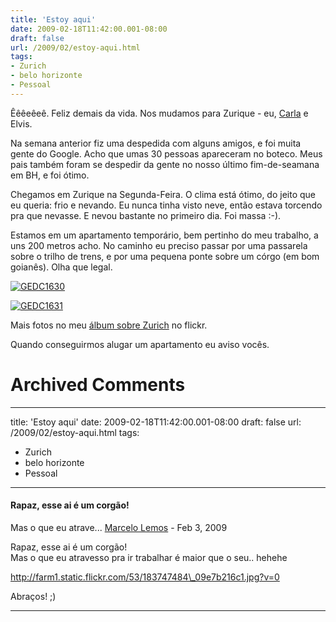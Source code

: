 ```yaml
---
title: 'Estoy aqui'
date: 2009-02-18T11:42:00.001-08:00
draft: false
url: /2009/02/estoy-aqui.html
tags: 
- Zurich
- belo horizonte
- Pessoal
---
```


Êêêeêeê. Feliz demais da vida. Nos mudamos para Zurique - eu, [Carla](http://whodsay.blogspot.com/) e Elvis.  
  
Na semana anterior fiz uma despedida com alguns amigos, e foi muita gente do Google. Acho que umas 30 pessoas apareceram no boteco. Meus pais também foram se despedir da gente no nosso último fim-de-seamana em BH, e foi ótimo.  
  
Chegamos em Zurique na Segunda-Feira. O clima está ótimo, do jeito que eu queria: frio e nevando. Eu nunca tinha visto neve, então estava torcendo pra que nevasse. E nevou bastante no primeiro dia. Foi massa :-).  
  
Estamos em um apartamento temporário, bem pertinho do meu trabalho, a uns 200 metros acho. No caminho eu preciso passar por uma passarela sobre o trilho de trens, e por uma pequena ponte sobre um córgo (em bom goianês). Olha que legal.  
  
[![GEDC1630](http://farm4.static.flickr.com/3491/3289387341_0fbdc686fc.jpg)](http://www.flickr.com/photos/93543981@N00/3289387341/ "GEDC1630 por yvesjmt, no Flickr")  
  
[![GEDC1631](http://farm4.static.flickr.com/3529/3289387423_780c564f5d.jpg)](http://www.flickr.com/photos/93543981@N00/3289387423/ "GEDC1631 por yvesjmt, no Flickr")  
  
Mais fotos no meu [álbum sobre Zurich](http://flickr.com/photos/93543981@N00/sets/72157613991779493/) no flickr.  
  
Quando conseguirmos alugar um apartamento eu aviso vocês.
# Archived Comments
---
title: 'Estoy aqui'
date: 2009-02-18T11:42:00.001-08:00
draft: false
url: /2009/02/estoy-aqui.html
tags: 
- Zurich
- belo horizonte
- Pessoal
---

#### Rapaz, esse ai é um corgão!  
Mas o que eu atrave...
[Marcelo Lemos](https://www.blogger.com/profile/09826675254975780722 "noreply@blogger.com") - <time datetime="2009-02-18T12:35:00.000-08:00">Feb 3, 2009</time>

Rapaz, esse ai é um corgão!  
Mas o que eu atravesso pra ir trabalhar é maior que o seu.. hehehe  
  
http://farm1.static.flickr.com/53/183747484\_09e7b216c1.jpg?v=0  
  
Abraços! ;)
<hr />
